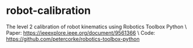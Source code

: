 # robot-calibration
The level 2 calibration of robot kinematics using Robotics Toolbox Python \\
Paper: https://ieeexplore.ieee.org/document/9561366 \\
Code: https://github.com/petercorke/robotics-toolbox-python
